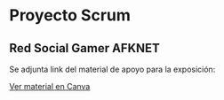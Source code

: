 # Proyecto Scrum  
## Red Social Gamer AFKNET

Se adjunta link del material de apoyo para la exposición:

[Ver material en Canva](https://www.canva.com/design/DAGsmIGFTHo/UvWSrJYj9HMIfKSbk_MKaA/edit?utm_content=DAGsmIGFTHo&utm_campaign=designshare&utm_medium=link2&utm_source=sharebutton)
